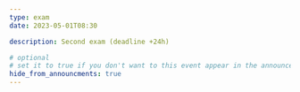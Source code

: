 ```yaml
---
type: exam
date: 2023-05-01T08:30

description: Second exam (deadline +24h)

# optional
# set it to true if you don't want to this event appear in the announcements section
hide_from_announcments: true
---
```

